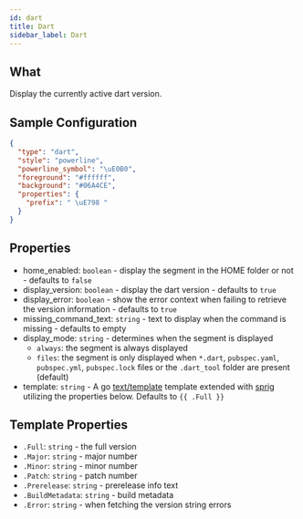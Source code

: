 ```yaml
---
id: dart
title: Dart
sidebar_label: Dart
---
```


## What

Display the currently active dart version.

## Sample Configuration

```json
{
  "type": "dart",
  "style": "powerline",
  "powerline_symbol": "\uE0B0",
  "foreground": "#ffffff",
  "background": "#06A4CE",
  "properties": {
    "prefix": " \uE798 "
  }
}
```

## Properties

- home_enabled: `boolean` - display the segment in the HOME folder or not - defaults to `false`
- display_version: `boolean` - display the dart version - defaults to `true`
- display_error: `boolean` - show the error context when failing to retrieve the version information - defaults to `true`
- missing_command_text: `string` - text to display when the command is missing - defaults to empty
- display_mode: `string` - determines when the segment is displayed
  - `always`: the segment is always displayed
  - `files`: the segment is only displayed when `*.dart`, `pubspec.yaml`, `pubspec.yml`, `pubspec.lock` files or the `.dart_tool`
folder are present (default)
- template: `string` - A go [text/template][go-text-template] template extended with [sprig][sprig] utilizing the
properties below. Defaults to `{{ .Full }}`

## Template Properties

- `.Full`: `string` - the full version
- `.Major`: `string` - major number
- `.Minor`: `string` - minor number
- `.Patch`: `string` - patch number
- `.Prerelease`: `string` - prerelease info text
- `.BuildMetadata`: `string` - build metadata
- `.Error`: `string` - when fetching the version string errors

[go-text-template]: https://golang.org/pkg/text/template/
[sprig]: https://masterminds.github.io/sprig/
